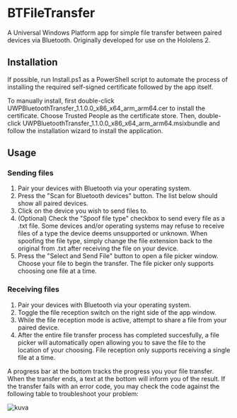 # BTFileTransfer
A Universal Windows Platform app for simple file transfer between paired devices via Bluetooth. Originally developed for use on the Hololens 2.

## Installation
If possible, run Install.ps1 as a PowerShell script to automate the process of installing the required self-signed certificate followed by the app itself.

To manually install, first double-click UWPBluetoothTransfer_1.1.0.0_x86_x64_arm_arm64.cer to install the certificate. Choose Trusted People as the certificate store. Then, double-click UWPBluetoothTransfer_1.1.0.0_x86_x64_arm_arm64.msixbundle and follow the installation wizard to install the application.

## Usage
### Sending files
1. Pair your devices with Bluetooth via your operating system.
2. Press the "Scan for Bluetooth devices" button. The list below should show all paired devices.
3. Click on the device you wish to send files to.
4. (Optional) Check the "Spoof file type" checkbox to send every file as a .txt file. Some devices and/or operating systems may refuse to receive files of a type the device deems unsupported or unknown. When spoofing the file type, simply change the file extension back to the original from .txt after receiving the file on your device.
5. Press the "Select and Send File" button to open a file picker window. Choose your file to begin the transfer. The file picker only supports choosing one file at a time.

### Receiving files
1. Pair your devices with Bluetooth via your operating system.
2. Toggle the file reception switch on the right side of the app window.
3. While the file reception mode is active, attempt to share a file from your paired device.
4. After the entire file transfer process has completed succesfully, a file picker will automatically open allowing you to save the file to the location of your choosing. File reception only supports receiving a single file at a time.

A progress bar at the bottom tracks the progress you your file transfer. When the transfer ends, a text at the bottom will inform you of the result. If the transfer fails with an error code, you may check the code against the following table to troubleshoot your problem:

![kuva](https://github.com/user-attachments/assets/51f109f7-4660-4b33-b428-fdda0cdac462)

